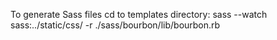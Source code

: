 To generate Sass files cd to templates directory: 
sass --watch sass:../static/css/ -r ./sass/bourbon/lib/bourbon.rb
